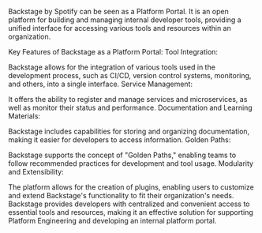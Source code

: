 Backstage by Spotify can be seen as a Platform Portal. It is an open platform for building and managing internal developer tools, providing a unified interface for accessing various tools and resources within an organization.

Key Features of Backstage as a Platform Portal:
Tool Integration:

Backstage allows for the integration of various tools used in the development process, such as CI/CD, version control systems, monitoring, and others, into a single interface.
Service Management:

It offers the ability to register and manage services and microservices, as well as monitor their status and performance.
Documentation and Learning Materials:

Backstage includes capabilities for storing and organizing documentation, making it easier for developers to access information.
Golden Paths:

Backstage supports the concept of "Golden Paths," enabling teams to follow recommended practices for development and tool usage.
Modularity and Extensibility:

The platform allows for the creation of plugins, enabling users to customize and extend Backstage's functionality to fit their organization's needs.
Backstage provides developers with centralized and convenient access to essential tools and resources, making it an effective solution for supporting Platform Engineering and developing an internal platform portal.